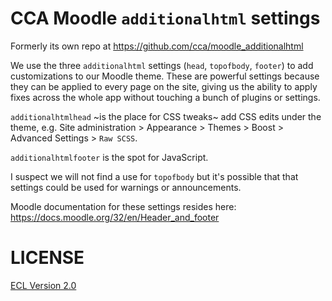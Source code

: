 # CCA Moodle `additionalhtml` settings

Formerly its own repo at https://github.com/cca/moodle_additionalhtml

We use the three `additionalhtml` settings (`head`, `topofbody`, `footer`) to add customizations to our Moodle theme. These are powerful settings because they can be applied to every page on the site, giving us the ability to apply fixes across the whole app without touching a bunch of plugins or settings.

`additionalhtmlhead` ~is the place for CSS tweaks~ add CSS edits under the theme, e.g.  Site administration > Appearance > Themes > Boost > Advanced Settings > `Raw SCSS`.

`additionalhtmlfooter` is the spot for JavaScript.

I suspect we will not find a use for `topofbody` but it's possible that that settings could be used for warnings or announcements.

Moodle documentation for these settings resides here: https://docs.moodle.org/32/en/Header_and_footer

# LICENSE

[ECL Version 2.0](https://opensource.org/licenses/ECL-2.0)
